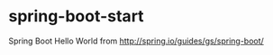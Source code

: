 spring-boot-start
=================

Spring Boot Hello World from http://spring.io/guides/gs/spring-boot/

